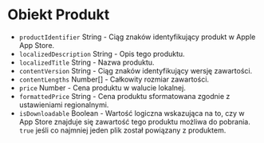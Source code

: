 # Obiekt Produkt

* `productIdentifier` String - Ciąg znaków identyfikujący produkt w Apple App Store.
* `localizedDescription` String - Opis tego produktu.
* `localizedTitle` String - Nazwa produktu.
* `contentVersion` String - Ciąg znaków identyfikujący wersję zawartości.
* `contentLengths` Number[] - Całkowity rozmiar zawartości.
* `price` Number - Cena produktu w walucie lokalnej.
* `formattedPrice` String - Cena produktu sformatowana zgodnie z ustawieniami regionalnymi.
* `isDownloadable` Boolean - Wartość logiczna wskazująca na to, czy w App Store znajduje się zawartość tego produktu możliwa do pobrania. `true` jeśli co najmniej jeden plik został powiązany z produktem.